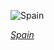 
![Spain](https://www.gstatic.com/prettyearth/assets/full/1538.jpg)

*[Spain](https://www.google.com/maps/@37.57945,-6.300412,17z/data=!3m1!1e3)*
